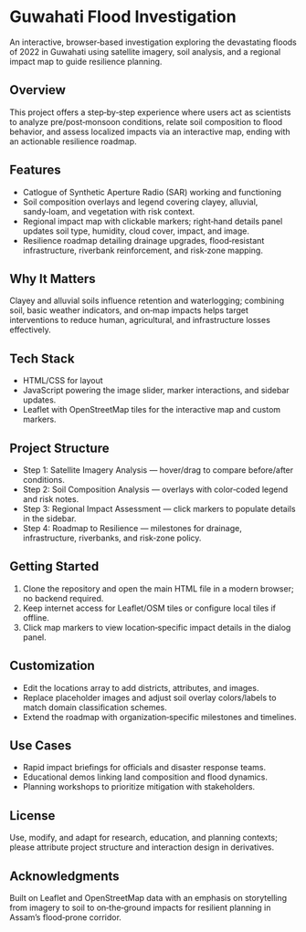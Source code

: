 # Guwahati Flood Investigation

An interactive, browser‑based investigation exploring the devastating floods of 2022 in Guwahati using satellite imagery, soil analysis, and a regional impact map to guide resilience planning.

## Overview

This project offers a step‑by‑step experience where users act as scientists to analyze pre/post‑monsoon conditions, relate soil composition to flood behavior, and assess localized impacts via an interactive map, ending with an actionable resilience roadmap.

## Features

- Catlogue of Synthetic Aperture Radio (SAR) working and functioning
- Soil composition overlays and legend covering clayey, alluvial, sandy‑loam, and vegetation with risk context.
- Regional impact map with clickable markers; right‑hand details panel updates soil type, humidity, cloud cover, impact, and image.
- Resilience roadmap detailing drainage upgrades, flood‑resistant infrastructure, riverbank reinforcement, and risk‑zone mapping.

## Why It Matters

Clayey and alluvial soils influence retention and waterlogging; combining soil, basic weather indicators, and on‑map impacts helps target interventions to reduce human, agricultural, and infrastructure losses effectively.

## Tech Stack

- HTML/CSS for layout
- JavaScript powering the image slider, marker interactions, and sidebar updates.
- Leaflet with OpenStreetMap tiles for the interactive map and custom markers.

## Project Structure

- Step 1: Satellite Imagery Analysis — hover/drag to compare before/after conditions.
- Step 2: Soil Composition Analysis — overlays with color‑coded legend and risk notes.
- Step 3: Regional Impact Assessment — click markers to populate details in the sidebar.
- Step 4: Roadmap to Resilience — milestones for drainage, infrastructure, riverbanks, and risk‑zone policy.

## Getting Started

1. Clone the repository and open the main HTML file in a modern browser; no backend required.
2. Keep internet access for Leaflet/OSM tiles or configure local tiles if offline.
3. Click map markers to view location‑specific impact details in the dialog panel.

## Customization

- Edit the locations array to add districts, attributes, and images.
- Replace placeholder images and adjust soil overlay colors/labels to match domain classification schemes.
- Extend the roadmap with organization‑specific milestones and timelines.

## Use Cases

- Rapid impact briefings for officials and disaster response teams.
- Educational demos linking land composition and flood dynamics.
- Planning workshops to prioritize mitigation with stakeholders.

## License

Use, modify, and adapt for research, education, and planning contexts; please attribute project structure and interaction design in derivatives.

## Acknowledgments

Built on Leaflet and OpenStreetMap data with an emphasis on storytelling from imagery to soil to on‑the‑ground impacts for resilient planning in Assam’s flood‑prone corridor.
